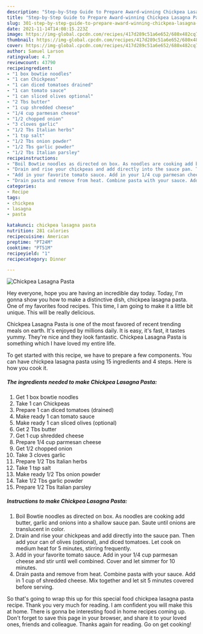 ```yaml
---
description: "Step-by-Step Guide to Prepare Award-winning Chickpea Lasagna Pasta"
title: "Step-by-Step Guide to Prepare Award-winning Chickpea Lasagna Pasta"
slug: 301-step-by-step-guide-to-prepare-award-winning-chickpea-lasagna-pasta
date: 2021-11-14T14:08:15.223Z
image: https://img-global.cpcdn.com/recipes/417d289c51a6e652/680x482cq70/chickpea-lasagna-pasta-recipe-main-photo.jpg
thumbnail: https://img-global.cpcdn.com/recipes/417d289c51a6e652/680x482cq70/chickpea-lasagna-pasta-recipe-main-photo.jpg
cover: https://img-global.cpcdn.com/recipes/417d289c51a6e652/680x482cq70/chickpea-lasagna-pasta-recipe-main-photo.jpg
author: Samuel Larson
ratingvalue: 4.7
reviewcount: 43790
recipeingredient:
- "1 box bowtie noodles"
- "1 can Chickpeas"
- "1 can diced tomatoes drained"
- "1 can tomato sauce"
- "1 can sliced olives optional"
- "2 Tbs butter"
- "1 cup shredded cheese"
- "1/4 cup parmesan cheese"
- "1/2 chopped onion"
- "3 cloves garlic"
- "1/2 Tbs Italian herbs"
- "1 tsp salt"
- "1/2 Tbs onion powder"
- "1/2 Tbs garlic powder"
- "1/2 Tbs Italian parsley"
recipeinstructions:
- "Boil Bowtie noodles as directed on box. As noodles are cooking add butter, garlic and onions into a shallow sauce pan. Saute until onions are translucent in color."
- "Drain and rise your chickpeas and add directly into the sauce pan. Then add your can of olives (optional), and diced tomatoes. Let cook on medium heat for 5 minutes, stirring frequently."
- "Add in your favorite tomato sauce. Add in your 1/4 cup parmesan cheese and stir until well combined. Cover and let simmer for 10 minutes."
- "Drain pasta and remove from heat. Combine pasta with your sauce. Add in 1 cup of shredded cheese. Mix together and let sit 5 minutes covered before serving."
categories:
- Recipe
tags:
- chickpea
- lasagna
- pasta

katakunci: chickpea lasagna pasta 
nutrition: 281 calories
recipecuisine: American
preptime: "PT24M"
cooktime: "PT51M"
recipeyield: "1"
recipecategory: Dinner

---
```



![Chickpea Lasagna Pasta](https://img-global.cpcdn.com/recipes/417d289c51a6e652/680x482cq70/chickpea-lasagna-pasta-recipe-main-photo.jpg)

Hey everyone, hope you are having an incredible day today. Today, I'm gonna show you how to make a distinctive dish, chickpea lasagna pasta. One of my favorites food recipes. This time, I am going to make it a little bit unique. This will be really delicious.

Chickpea Lasagna Pasta is one of the most favored of recent trending meals on earth. It's enjoyed by millions daily. It is easy, it's fast, it tastes yummy. They're nice and they look fantastic. Chickpea Lasagna Pasta is something which I have loved my entire life.




To get started with this recipe, we have to prepare a few components. You can have chickpea lasagna pasta using 15 ingredients and 4 steps. Here is how you cook it.

<!--inarticleads1-->

##### The ingredients needed to make Chickpea Lasagna Pasta:

1. Get 1 box bowtie noodles
1. Take 1 can Chickpeas
1. Prepare 1 can diced tomatoes (drained)
1. Make ready 1 can tomato sauce
1. Make ready 1 can sliced olives (optional)
1. Get 2 Tbs butter
1. Get 1 cup shredded cheese
1. Prepare 1/4 cup parmesan cheese
1. Get 1/2 chopped onion
1. Take 3 cloves garlic
1. Prepare 1/2 Tbs Italian herbs
1. Take 1 tsp salt
1. Make ready 1/2 Tbs onion powder
1. Take 1/2 Tbs garlic powder
1. Prepare 1/2 Tbs Italian parsley




<!--inarticleads2-->

##### Instructions to make Chickpea Lasagna Pasta:

1. Boil Bowtie noodles as directed on box. As noodles are cooking add butter, garlic and onions into a shallow sauce pan. Saute until onions are translucent in color.
1. Drain and rise your chickpeas and add directly into the sauce pan. Then add your can of olives (optional), and diced tomatoes. Let cook on medium heat for 5 minutes, stirring frequently.
1. Add in your favorite tomato sauce. Add in your 1/4 cup parmesan cheese and stir until well combined. Cover and let simmer for 10 minutes.
1. Drain pasta and remove from heat. Combine pasta with your sauce. Add in 1 cup of shredded cheese. Mix together and let sit 5 minutes covered before serving.




So that's going to wrap this up for this special food chickpea lasagna pasta recipe. Thank you very much for reading. I am confident you will make this at home. There is gonna be interesting food in home recipes coming up. Don't forget to save this page in your browser, and share it to your loved ones, friends and colleague. Thanks again for reading. Go on get cooking!

